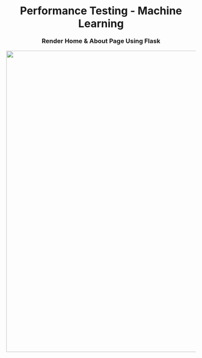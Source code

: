 <h1 align="center" style="margin-top: 0px;">  Performance Testing - Machine Learning </h1>


<h3 align="center" style="margin-top: 0px;"> Render Home & About Page Using Flask </h3>
<p align="center">
  <img src="https://github.com/IBM-EPBL/IBM-Project-52249-1660992353/blob/main/Project%20Development%20Phase/Performance%20Testing/Performance%20Testing%20-%20Machine%20Learning.pdf" width="800" hight="400" ]
</p>
